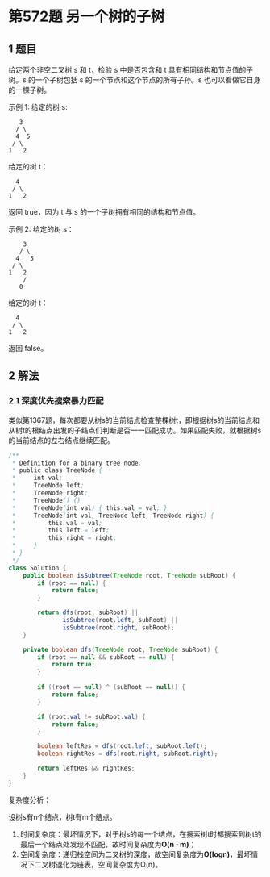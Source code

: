 # 第572题 另一个树的子树

## 1 题目

给定两个非空二叉树 s 和 t，检验 s 中是否包含和 t 具有相同结构和节点值的子树。s 的一个子树包括 s 的一个节点和这个节点的所有子孙。s 也可以看做它自身的一棵子树。

示例 1:
给定的树 s:

       3
      / \
      4  5
     / \
    1   2
给定的树 t：

```
  4 
 / \
1   2
```


返回 true，因为 t 与 s 的一个子树拥有相同的结构和节点值。

示例 2:
给定的树 s：

        3
       / \
      4   5
     / \
    1   2
        /
       0
给定的树 t：

```
  4
 / \
1   2
```


返回 false。

## 2 解法

### 2.1 深度优先搜索暴力匹配

类似第1367题，每次都要从树s的当前结点检查整棵树t，即根据树s的当前结点和从树t的根结点出发的子结点们判断是否一一匹配成功。如果匹配失败，就根据树s的当前结点的左右结点继续匹配。

```java
/**
 * Definition for a binary tree node.
 * public class TreeNode {
 *     int val;
 *     TreeNode left;
 *     TreeNode right;
 *     TreeNode() {}
 *     TreeNode(int val) { this.val = val; }
 *     TreeNode(int val, TreeNode left, TreeNode right) {
 *         this.val = val;
 *         this.left = left;
 *         this.right = right;
 *     }
 * }
 */
class Solution {
    public boolean isSubtree(TreeNode root, TreeNode subRoot) {
        if (root == null) {
            return false;
        }

        return dfs(root, subRoot) ||
               isSubtree(root.left, subRoot) || 
               isSubtree(root.right, subRoot);
    }

    private boolean dfs(TreeNode root, TreeNode subRoot) {
        if (root == null && subRoot == null) {
            return true;
        }
        
        if ((root == null) ^ (subRoot == null)) {
            return false;
        }

        if (root.val != subRoot.val) {
            return false;
        }

        boolean leftRes = dfs(root.left, subRoot.left);
        boolean rightRes = dfs(root.right, subRoot.right);

        return leftRes && rightRes;
    }
}
```

复杂度分析：

设树s有n个结点，树t有m个结点。

1. 时间复杂度：最坏情况下，对于树s的每一个结点，在搜索树t时都搜索到树t的最后一个结点处发现不匹配，故时间复杂度为**O(n · m)**；
2. 空间复杂度：递归栈空间为二叉树的深度，故空间复杂度为**O(logn)**，最坏情况下二叉树退化为链表，空间复杂度为O(n)。